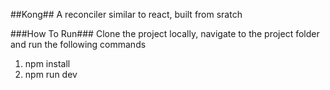 ##Kong##
A reconciler similar to react, built from sratch

###How To Run###
Clone the project locally, navigate to the project folder and run the following commands

1. npm install
2. npm run dev
